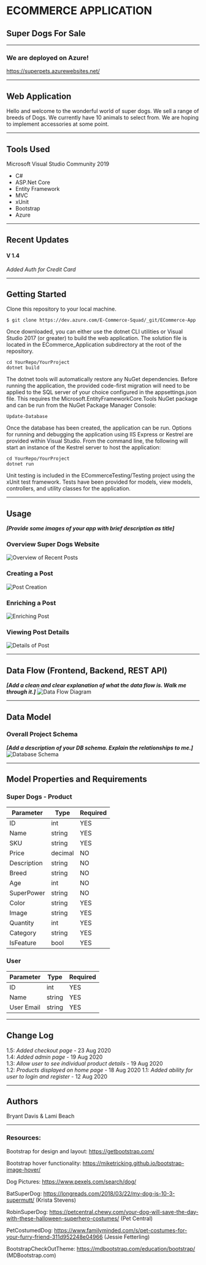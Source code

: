 # ECOMMERCE APPLICATION

## Super Dogs For Sale
---
### We are deployed on Azure!

https://superpets.azurewebsites.net/

---
## Web Application
Hello and welcome to the wonderful world of super dogs.
We sell a range of breeds of Dogs.
We currently have 10 animals to select from.
We are hoping to implement accessories at some point.

---

## Tools Used
Microsoft Visual Studio Community 2019 

- C#
- ASP.Net Core
- Entity Framework
- MVC
- xUnit
- Bootstrap
- Azure

---

## Recent Updates


#### V 1.4
*Added Auth for Credit Card* 

---

## Getting Started

Clone this repository to your local machine.

```
$ git clone https://dev.azure.com/E-Commerce-Squad/_git/ECommerce-App
```
Once downloaded, you can either use the dotnet CLI utilities or Visual Studio 2017 (or greater) to build the web application. The solution file is located in the ECommerce_Application subdirectory at the root of the repository.
```
cd YourRepo/YourProject
dotnet build
```
The dotnet tools will automatically restore any NuGet dependencies. Before running the application, the provided code-first migration will need to be applied to the SQL server of your choice configured in the appsettings.json file. This requires the Microsoft.EntityFrameworkCore.Tools NuGet package and can be run from the NuGet Package Manager Console:
```
Update-Database
```
Once the database has been created, the application can be run. Options for running and debugging the application using IIS Express or Kestrel are provided within Visual Studio. From the command line, the following will start an instance of the Kestrel server to host the application:
```
cd YourRepo/YourProject
dotnet run
```
Unit testing is included in the ECommerceTesting/Testing project using the xUnit test framework. Tests have been provided for models, view models, controllers, and utility classes for the application.

---

## Usage
***[Provide some images of your app with brief description as title]***

### Overview Super Dogs Website
![Overview of Recent Posts](https://via.placeholder.com/500x250)

### Creating a Post
![Post Creation](https://via.placeholder.com/500x250)

### Enriching a Post
![Enriching Post](https://via.placeholder.com/500x250)

### Viewing Post Details
![Details of Post](https://via.placeholder.com/500x250)

---
## Data Flow (Frontend, Backend, REST API)
***[Add a clean and clear explanation of what the data flow is. Walk me through it.]***
![Data Flow Diagram](/assets/img/Flowchart.png)

---
## Data Model

### Overall Project Schema
***[Add a description of your DB schema. Explain the relationships to me.]***
![Database Schema](/assets/img/ERD.png)

---
## Model Properties and Requirements

### Super Dogs - Product

| Parameter | Type | Required |
| --- | --- | --- |
| ID  | int | YES |
| Name | string | YES |
| SKU | string | YES |
| Price | decimal | NO |
| Description | string | NO |
| Breed | string | NO |
| Age | int | NO |
| SuperPower | string | NO |
| Color | string | YES |
| Image | string | YES |
| Quantity | int | YES |
| Category | string | YES |
| IsFeature | bool | YES |


### User

| Parameter | Type | Required |
| --- | --- | --- |
| ID  | int | YES |
| Name | string | YES |
| User Email | string | YES |

---

## Change Log
1.5: *Added checkout page* - 23 Aug 2020  
1.4: *Added admin page* - 19 Aug 2020  
1.3: *Allow user to see individual product details* - 19 Aug 2020  
1.2: *Products displayed on home page* - 18 Aug 2020
1.1: *Added ability for user to login and register* - 12 Aug 2020

---

## Authors
Bryant Davis & Lami Beach

---

### Resources:

Bootstrap for design and layout: https://getbootstrap.com/

Bootstrap hover functionality: https://miketricking.github.io/bootstrap-image-hover/

Dog Pictures: https://www.pexels.com/search/dog/

BatSuperDog: https://longreads.com/2018/03/22/my-dog-is-10-3-supermutt/ (Krista Stevens)

RobinSuperDog: https://petcentral.chewy.com/your-dog-will-save-the-day-with-these-halloween-superhero-costumes/ (Pet Central)

PetCostumedDog: https://www.familyminded.com/s/pet-costumes-for-your-furry-friend-311d952248e04966 (Jessie Fetterling)

BootstrapCheckOutTheme: https://mdbootstrap.com/education/bootstrap/ (MDBootstrap.com) 
